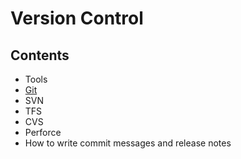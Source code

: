 # Version Control

## Contents

- Tools
- [Git](/Handbook/Development/Code%20Development%20Lifecycle/Version%20Control/Git)
- SVN
- TFS
- CVS
- Perforce
- How to write commit messages and release notes
